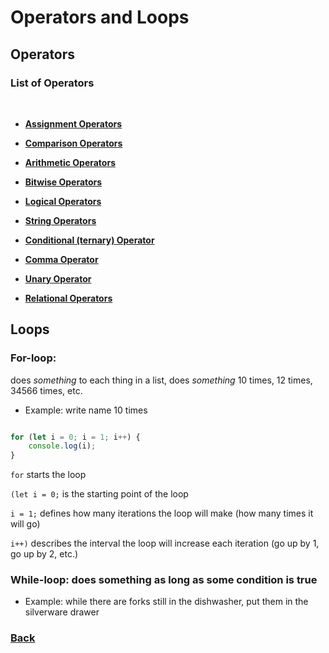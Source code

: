 # Operators and Loops

## Operators

### List of Operators

<br>

* [__Assignment Operators__](https://developer.mozilla.org/en-US/docs/Web/JavaScript/Guide/Expressions_and_Operators#assignment_operators)

* [__Comparison Operators__](https://developer.mozilla.org/en-US/docs/Web/JavaScript/Guide/Expressions_and_Operators#comparison_operators)

* [__Arithmetic Operators__](https://developer.mozilla.org/en-US/docs/Web/JavaScript/Guide/Expressions_and_Operators#arithmetic_operators)

* [__Bitwise Operators__](https://developer.mozilla.org/en-US/docs/Web/JavaScript/Guide/Expressions_and_Operators#bitwise_operators)

* [__Logical Operators__](https://developer.mozilla.org/en-US/docs/Web/JavaScript/Guide/Expressions_and_Operators#logical_operators)

* [__String Operators__](https://developer.mozilla.org/en-US/docs/Web/JavaScript/Guide/Expressions_and_Operators#string_operators)

* [__Conditional (ternary) Operator__](https://developer.mozilla.org/en-US/docs/Web/JavaScript/Guide/Expressions_and_Operators#conditional_ternary_operator)

* [__Comma Operator__](https://developer.mozilla.org/en-US/docs/Web/JavaScript/Guide/Expressions_and_Operators#comma_operator)

* [__Unary Operator__](https://developer.mozilla.org/en-US/docs/Web/JavaScript/Guide/Expressions_and_Operators#unary_operators)

* [__Relational Operators__](https://developer.mozilla.org/en-US/docs/Web/JavaScript/Guide/Expressions_and_Operators#relational_operators)

## Loops

### __For-loop__:

 does *something* to each thing in a list, does *something* 10 times, 12 times, 34566 times, etc.

* Example: write name 10 times

```javascript

for (let i = 0; i = 1; i++) {
    console.log(i);
}

```

`for` starts the loop

`(let i = 0;` is the starting point of the loop

`i = 1;` defines how many iterations the loop will make (how many times it will go)

`i++)` describes the interval the loop will increase each iteration (go up by 1, go up by 2, etc.)

### __While-loop__: does something as long as some condition is true

* Example: while there are forks still in the dishwasher, put them in the silverware drawer

### [Back](reading-notes/102/102-TOC.html)